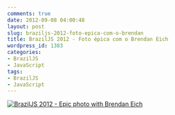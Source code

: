 ```yaml
---
comments: true
date: 2012-09-08 04:00:48
layout: post
slug: braziljs-2012-foto-epica-com-o-brendan
title: BrazilJS 2012 - Foto épica com o Brendan Eich
wordpress_id: 1383
categories:
- BrazilJS
- JavaScript
tags:
- BrazilJS
- JavaScript
---
```


[![BrazilJS 2012 - Epic photo with Brendan Eich](http://jaydson.org/wp-content/uploads/300467_4292369783266_2038148613_n.jpg)](http://jaydson.org/wp-content/uploads/300467_4292369783266_2038148613_n.jpg)